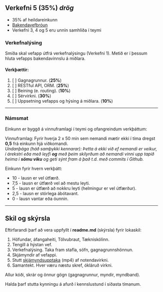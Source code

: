 ## Verkefni 5 (35%)  _drög_
- 35% af heildareinkunn
- [Bakendavefþróun](https://github.com/vefforritunII/afangi/blob/main/Bakendi.md)
- Verkefni 3, 4 og 5 eru unnin samhliða í teymi

### Verkefnalýsing
Smíða skal vefapp útfrá verkefnalýsingu (Verkefni 1). Metið er í þessum hluta vefapps bakendavinnslu á miðlara.

#### Verkþættir:
1. [ ] Gagnagrunnur. (**25%**)
1. [ ] RESTful API, ORM. (**25%**)
1. [ ] Beining (e. routing). (**10%**)
1. [ ] Sérvirkni. (**30%**)
1. [ ] Uppsetning vefapps og hýsing á miðlara. (**10%**)
   
---

### Námsmat 

Einkunn er byggð á vinnuframlagi í teymi og ofangreindum verkþáttum:

Vinnuframlag:
Fyrir hverja 2 x 50 mín sem nemandi mætir ekki í tíma dregst **0,5** frá einkunn hjá viðkomandi. <br>
_Undanþága (háð samþykki kennarar): Þetta á ekki við ef nemandi er veikur, í árekstri eða með leyfi **og** með þeim skilyrðum að nemandi vinni upp tapið heima í **sömu viku** og geti sýnt fram á það t.d. með commits í Github._

Einkunn fyrir hvern verkþátt:
- 10 - lausn er vel útfærð.
- 7,5 - lausn er útfærð vel að mestu leyti.
- 5 - lausn er útfærð að nokkru leyti (helmingur er vel útfærður).
- 2,5 - lausn er stórlega ábótavant.
- 0 - lausn vantar eða óunnin.

---


## Skil og skýrsla 
Eftirfarandi þarf að vera uppfyllt í **readme.md** (skýrsla) fyrir lokaskil:

1.	Höfundar, áfangaheiti, Tölvubraut, Tækniskólinn.
1. Tengill á hýstan vef.
1.	Verkefnalýsing. Taka fram stafla, söfn, gagnagrunnshönnun. 
1.	Skjámyndir af vefappi.
1.	Stutt [skjámyndsupptaka](https://screenpal.com/) (mp4) af notendavirkni.
1.	Samantekt. Hver væru næstu skref, ókláruð virkni.

Allur kóði, skrár og önnur gögn (gagnagrunnur, myndir, myndband). <br>

Halda þarf stutta kynningu á afurð í kennslustund í síðasta tímanum.


